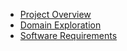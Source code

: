 * [Project Overview](index.md)
* [Domain Exploration](domain-exploration/)
* [Software Requirements](software-requirements/)